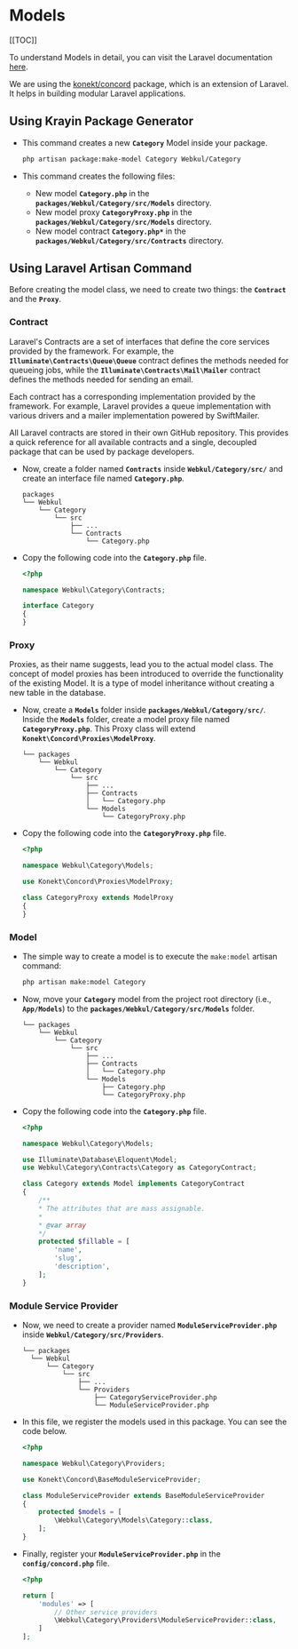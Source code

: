 # Models

[[TOC]]

To understand Models in detail, you can visit the Laravel documentation [here](https://laravel.com/docs/10.x/eloquent).

We are using the [konekt/concord](https://packagist.org/packages/konekt/concord) package, which is an extension of Laravel. It helps in building modular Laravel applications.

## Using Krayin Package Generator

- This command creates a new **`Category`** Model inside your package.

  ```bash
  php artisan package:make-model Category Webkul/Category
  ```

- This command creates the following files:
  - New model **`Category.php`** in the **`packages/Webkul/Category/src/Models`** directory.
  - New model proxy **`CategoryProxy.php`** in the **`packages/Webkul/Category/src/Models`** directory.
  - New model contract **`Category.php*`** in the **`packages/Webkul/Category/src/Contracts`** directory.

## Using Laravel Artisan Command

Before creating the model class, we need to create two things: the **`Contract`** and the **`Proxy`**.

### Contract

Laravel's Contracts are a set of interfaces that define the core services provided by the framework. For example, the **`Illuminate\Contracts\Queue\Queue`** contract defines the methods needed for queueing jobs, while the **`Illuminate\Contracts\Mail\Mailer`** contract defines the methods needed for sending an email.

Each contract has a corresponding implementation provided by the framework. For example, Laravel provides a queue implementation with various drivers and a mailer implementation powered by SwiftMailer.

All Laravel contracts are stored in their own GitHub repository. This provides a quick reference for all available contracts and a single, decoupled package that can be used by package developers.

- Now, create a folder named **`Contracts`** inside **`Webkul/Category/src/`** and create an interface file named **`Category.php`**.

  ```
  packages
  └── Webkul
      └── Category
          └── src
              ├── ...
              └── Contracts
                  └── Category.php
  ```

- Copy the following code into the **`Category.php`** file.

  ```php
  <?php

  namespace Webkul\Category\Contracts;

  interface Category
  {
  }
  ```

### Proxy

Proxies, as their name suggests, lead you to the actual model class. The concept of model proxies has been introduced to override the functionality of the existing Model. It is a type of model inheritance without creating a new table in the database.

- Now, create a **`Models`** folder inside **`packages/Webkul/Category/src/`**. Inside the **`Models`** folder, create a model proxy file named **`CategoryProxy.php`**. This Proxy class will extend **`Konekt\Concord\Proxies\ModelProxy`**.

  ```
  └── packages
      └── Webkul
          └── Category
              └── src
                  ├── ...
                  ├── Contracts
                  │   └── Category.php
                  └── Models
                      └── CategoryProxy.php
  ```

- Copy the following code into the **`CategoryProxy.php`** file.

  ```php
  <?php

  namespace Webkul\Category\Models;

  use Konekt\Concord\Proxies\ModelProxy;

  class CategoryProxy extends ModelProxy
  {
  }
  ```

### Model

- The simple way to create a model is to execute the `make:model` artisan command:

  ```bash
  php artisan make:model Category
  ```

- Now, move your **`Category`** model from the project root directory (i.e., **`App/Models`**) to the **`packages/Webkul/Category/src/Models`** folder.

  ```
  └── packages
      └── Webkul
          └── Category
              └── src
                  ├── ...
                  ├── Contracts
                  │   └── Category.php
                  └── Models
                      ├── Category.php
                      └── CategoryProxy.php
  ```

- Copy the following code into the **`Category.php`** file.

  ```php
  <?php

  namespace Webkul\Category\Models;

  use Illuminate\Database\Eloquent\Model;
  use Webkul\Category\Contracts\Category as CategoryContract;

  class Category extends Model implements CategoryContract
  {
      /**
      * The attributes that are mass assignable.
      *
      * @var array
      */
      protected $fillable = [
          'name',
          'slug',
          'description',
      ];
  }

  ```

### Module Service Provider

- Now, we need to create a provider named **`ModuleServiceProvider.php`** inside **`Webkul/Category/src/Providers`**.

  ```
  └── packages
    └── Webkul
        └── Category
            └── src
                ├── ...
                └── Providers
                    ├── CategoryServiceProvider.php
                    └── ModuleServiceProvider.php
  ```

- In this file, we register the models used in this package. You can see the code below.

  ```php
  <?php

  namespace Webkul\Category\Providers;

  use Konekt\Concord\BaseModuleServiceProvider;

  class ModuleServiceProvider extends BaseModuleServiceProvider
  {
      protected $models = [
          \Webkul\Category\Models\Category::class,
      ];
  }
  ```

- Finally, register your **`ModuleServiceProvider.php`** in the **`config/concord.php`** file.

  ```php
  <?php

  return [
      'modules' => [
          // Other service providers
          \Webkul\Category\Providers\ModuleServiceProvider::class,
      ]
  ];
  ```